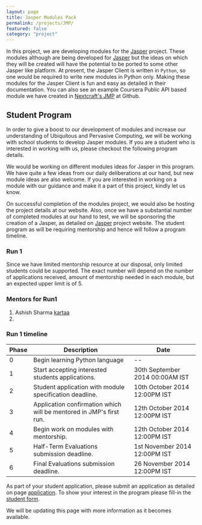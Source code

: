 ```yaml
---
layout: page
title: Jasper Modules Pack
permalink: /projects/JMP/
featured: false
category: "project"
---
```


In this project, we are developing modules for the [Jasper][Jasper] project. These modules although are being developed for [Jasper][Jasper] but the ideas on which they will be created will have the potential to be ported to some other Jasper like platform. 
At present, the Jasper Client is written in `Python`, so one would be required to write new modules in Python only. Making these modules for the Jasper Client is fun and easy as detailed in their documentation. You can also see an example  Coursera Public API based module we have created in [Nextcraft's JMP][JMP] at Github. 

## Student Program
In order to give a boost to our development of modules and increase our understanding of Ubiquitous and Pervasive Computing, we will be working with school students to develop Jasper modules. If you are a student who is interested in working with us, please checkout the following program details.


We would be working on different modules ideas for Jasper in this program. We have quite a few ideas from our daily deliberations at our hand, but new module ideas are also welcome. If you are interested in working on a module with our guidance and make it a part of this project, kindly let us know.

On successful completion of the modules project, we would also be hosting the project details at our website. Also, once we have a substantial number of completed modules at our hand to test, we will be sponsoring the creation of a Jasper, as detailed on [Jasper][Jasper] project website. The student program as will be requiring mentorship and hence will follow a program timeline.

### Run 1
Since we have limited mentorship resource at our disposal, only limited students could be supported. The exact number will depend on the number of applications received, amount of mentorship needed in each module, but an expected upper limit is of 5. 

### Mentors for Run1
1. Ashish Sharma [kartaa][mentor1]
2. 


### Run 1 timeline

| Phase  | Description  | Date |
|---|---|---|
| 0  | Begin learning Python language  | --  |
| 1  | Start accepting interested students applications.  | 30th September 2014 00:00AM IST  |
| 2  | Student application with module specification deadline.  | 10th October 2014 12:00PM IST  |
| 3  | Application confirmation which will be mentored in JMP's first run.  | 12th October 2014 12:00PM IST  |
| 4  | Begin work on modules with mentorship.  | 12th October 2014 12:00PM IST   |
| 5  | Half-Term Evaluations submission deadline.  | 1st November 2014 12:00PM IST  |
| 6  | Final Evaluations submission deadline.  | 26 November 2014 12:00PM IST  |

As part of your student application, please submit an application as detailed on page [application][application].
To show your interest in the program please fill-in the [student form][form].


We will be updating this page with more information as it becomes available.

[JMP]:  https://github.com/nextcraft/JMP
[Jasper]: http://jasperproject.github.io/
[form]: https://docs.google.com/forms/d/1lhxsq5OSpbcbhA7SgzpjrLD7OU99elFddPaTJBCbhMk/viewform?usp=send_form
[application]: https://github.com/nextcraft/JMP/wiki/Sample-Application-%28For-JMP-Student-Program%29
[mentor1]: https://github.com/kartaa
